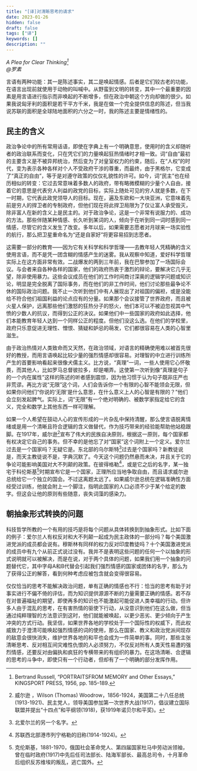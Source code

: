 ```yaml
---
title: "[译]对清晰思考的请求"
date: 2023-01-26
hidden: false
draft: false
tags: ["译"]
keywords: []
description: ""
---
```


*A Plea for Clear Thinking[^1]<br>
@罗素*

言语有两种功能：其一是陈述事实，其二是唤起情感。后者是它们较古老的功能，在语言出现前就使用于动物的叫喊中。从野蛮到文明的转变，其中一个最重要的因素是用言语进行指示而非唤起的不断增多，但在政治中朝这个方向却做的很少。如果我说匈牙利的面积是若干平方千米，我是在做一个完全提供信息的陈述，但当我说苏联的面积是全球陆地面积的六分之一时，我的陈述主要是情绪性的。

## 民主的含义

政治争论中的所有常用话语，即使在字典上有一个明确意思，使用时的含义却随听者的政治联系而变化，只在凭它们的力量唤起狂热情绪时才相一致。词“自由”最初的主要含义是不被异邦统治，然后变为了对皇室权力的约束，随后，在“人权”的时代，变为表示各种各样对个人不受政府干涉的尊重，而最终，由于黑格尔，它变成了“真正的自由”，等于是对遵守政策的仅仅礼貌性的许可。如今，词“民主”也在经历相似的转变：它过去常意味着多数人的政府，带有略微模糊的少量个人自由，接着它的意思是代表穷人利益的政党的目标，实际上随处可见的穷人就是多数，在下一时期，它代表此政党领导人的目标。现在，遍及东欧和一大块亚洲，它意味着先前是穷人的捍卫者的专制政府，但他们现在将此捍卫局限为了仅让富人承受毁灭，除非富人在新的含义上是民主的。对于政治争论，这是一个非常有说服力的、成功的方法。那些伴随某种情感、长久听到某词的人，倾向于在听到同一词时感到同一情感，尽管它的含义发生了改变。多年以后，如果需要志愿者对月球来一场实验性的航行，那么把卫星重命名为“还是自家好”将更容易招到志愿者。

这需要一部分的教育——因为它有关科学和科学哲理——去教年轻人凭精确的含义使用言语，而不是凭一团含糊的情感产生的迷雾。我从观察中知道，爱好科学哲理实际上在这方面非常有效。二战爆发的两到三年前，我在巴黎参加了一场国际会议。与会者来自各种各样的国家，他们的政府热衷于激烈的辩论，要解决它几乎无望，除非使用暴力。这些会议成员在他们的工作时间商讨深奥的逻辑学问题或知识论，明显是完全脱离了国际事务，而在他们的非工作时间，他们讨论那些最争论不休的国际政治问题。我不止一次听到他们中有人展现出了对祖国的偏袒，或是没能给不符合他们祖国利益的论点应有的分量。如果那个会议接管了世界政府，而且被火星人保护，远离那些他们激怒的狂热分子的怒火，他们本可以不被迫忽视其中气愤的少数人的抗议，而得到公正的决议。如果他们中一些国家的政府如此选择，他们本能教育年轻人达到一个同样公正的程度。但他们没这么选。在他们的学校里，政府只乐意促进无理性、憎恨、猜疑和妒忌的萌发，它们都很容易在人类的心智里滋生。
  
由于政治热情对人类致命而又天然，在政治领域，对语言的精确使用难以被首先很好的教授，而用言语唤起比较少量的强烈情感却很容易。对理智的中立进行训练所产生的首要影响看起来很像犬儒主义。比方说，“真理”一词，一些人使用它心怀敬畏，而其他人，比如罗马总督彼拉多，却是嘲弄。这使第一次听到像“真理是句子的一个内在属性”这样的陈述的听者感到震惊，因为他习惯于认为句子既非庄严也非荒谬。再比方说“无限”这个词，人们会告诉你一个有限的心智不能领会无限，但如果你问他们“你说的‘无限’是什么意思，在什么意义上人的心智是有限的？”他们会立刻发起脾气。实际上，词“无限”有一个绝对明确的、被数学家指定给它的含义，完全和数学上其他东西一样可理解。 

如果一个人希望在鼓动人心的宣传形成的一片杂乱中保持清醒，那么使言语脱离情绪或是用一个清晰且符合逻辑的含义做替代，作为技巧带来的经验能帮助他站稳跟脚。在1917年，威尔逊[^2]宣布了伟大的民族自决原则，根据这一原则，每个国家都有权决定它自己的事务。但不幸的是他忘了对“国家”这个词附上一个定义。爱尔兰过去是一个国家吗？无疑它是。东北部的乌尔斯特[^3]过去是个国家吗？新教徒说是，而天主教徒说不是，字典沉默了。今天这个问题仍然悬而未决，并且关于它的争论可能影响美国对大不列颠的政策。在彼得格勒[^4]，或是它之后的名字，某一独宅于科伦斯基[^5]时期宣布它是一个国家，正理所应当地争取自由，而且请求威尔逊总统给它一个独立的国会。不过这离题太远了。如果威尔逊总统在逻辑准确性方面经受过训练，他就会附上一个脚注，指明此国家的人口必须不少于某个给定的数字。但这会让他的原则有些随意，丧失词藻的感染力。

## 朝抽象形式转换的问题

科技哲学所教的一个有用的技巧是将每个问题从具体转换到到抽象形式。比如下面的例子：爱尔兰人有权反对和大不列颠一起成为民主政体的一部分吗？每个美国激进党派的成员都会说有。穆斯林有同样的权力反对印度教徒吗？十个美国激进党派的成员中有九个从前正式说过没有。我并不是表明这些问题的任何一个以抽象的形式说明就可以被解决，而是在说，对于两个具体的问题，如果我们用一个抽象的问题替代它，其中字母A和B代替会引起我们强烈情感的国家或团体的名字，那么为了获得公正的解答，看到何种考虑应被包含就会变得很容易。

仅仅恰当的思考不能解决政治问题，单有正确的情感也不行：恰当的思考有助于对事实进行不偏不倚的评估，而为知识提供源源不断的力量需要正确的情感。若不存在对普遍福祉的期望，即使再多的知识也不能激起可能促进人类幸福的行动。但许多人由于混乱的思考，在有害热情的驱使下行动，从没意识到他们在这么做，但当通过纯粹理智的方法意识到这时，他们就能被唤起，以更少恶劣、更少倾向于产生冲突的方式行动。我坚信，如果世界各地的学校处于一个国际性的权威下，而此权威致力于澄清可能唤起强烈情感的词的使用，那么在国家、教义和政治党派间现存的敌意会很快消失，维护世界各地的和平也会成为一件简单的事。同时，那些主张清晰思考、反对相互间灾难性仇恨的人必须努力，不仅反对所有人类天性易遭的强烈情感，还要反对由偏执和疯狂的专横带来的有组织的暴力。在这场清晰、合逻辑的思考的斗争中，即使只有一个行动者，但却有了一个明确的部分发挥作用。

[^1]: Bertrand Russell, “PORTRAITSFROM MEMORY and Other Essays,” KINGSPORT PRESS, 1956, pp. 185–189.
[^2]: 威尔逊 ，Wilson (Thomas) Woodrow，1856-1924，美国第二十八任总统(1913-1921)、民主党人，领导美国参加第一次世界大战(1917)，倡议建立国际联盟并提出“十四点”和平纲领(1918)，获1919年诺贝尔和平奖)。
[^3]: 北爱尔兰的另一个名字。
[^4]: 苏联西北部港市列宁格勒的旧称(1914-1924)。
[^5]: 克伦斯基，1881-1970，俄国社会革命党人、第四届国家杜马中劳动派领袖，曾在临时政府(1917)中先后任司法部长、陆海军部长、最高总司令，十月革命后组织反苏维埃的叛乱，逃亡国外。

